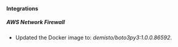 
#### Integrations

##### AWS Network Firewall

- Updated the Docker image to: *demisto/boto3py3:1.0.0.86592*.
